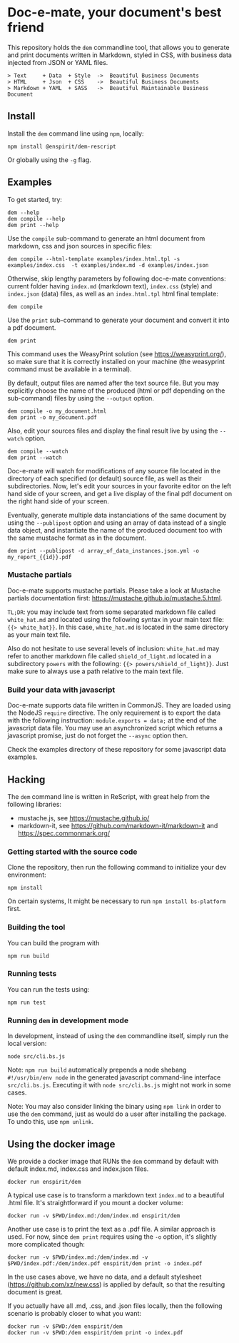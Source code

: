 # Doc-e-mate, your document's best friend

This repository holds the `dem` commandline tool, that allows you to generate
and print documents written in Markdown, styled in CSS, with business data
injected from JSON or YAML files.

```
> Text     + Data  + Style  ->  Beautiful Business Documents
> HTML     + Json  + CSS    ->  Beautiful Business Documents
> Markdown + YAML  + SASS   ->  Beautiful Maintainable Business Document
```

## Install

Install the `dem` command line using `npm`, locally:

```
npm install @enspirit/dem-rescript
```

Or globally using the `-g` flag.

## Examples

To get started, try:

```
dem --help
dem compile --help
dem print --help
```

Use the `compile` sub-command to generate an html document from markdown, css and
json sources in specific files:

```
dem compile --html-template examples/index.html.tpl -s examples/index.css  -t examples/index.md -d examples/index.json
```

Otherwise, skip lengthy parameters by following doc-e-mate conventions: current
folder having `index.md` (markdown text), `index.css` (style) and `index.json`
(data) files, as well as an `index.html.tpl` html final template:

```
dem compile
```

Use the `print` sub-command to generate your document and convert it into a
pdf document.

```
dem print
```

This command uses the WeasyPrint solution (see https://weasyprint.org/), so
make sure that it is correctly installed on your machine (the weasyprint command
must be available in a terminal).

By default, output files are named after the text source file. But you may
explicitly choose the name of the produced (html or pdf depending on the
sub-command) files by using the `--output` option.

```
dem compile -o my_document.html
dem print -o my_document.pdf
```

Also, edit your sources files and display the final result live by using
the `--watch` option.

```
dem compile --watch
dem print --watch
```

Doc-e-mate will watch for modifications of any source file located in the
directory of each specified (or default) source file, as well as their
subdirectories. Now, let's edit your sources in your favorite editor on the left
hand side of your screen, and get a live display of the final pdf document on
the right hand side of your screen.

Eventually, generate multiple data instanciations of the same document by using
the `--publipost` option and using an array of data instead of a single data
object, and instantiate the name of the produced document too with the same
mustache format as in the document.

```
dem print --publipost -d array_of_data_instances.json.yml -o my_report_{{id}}.pdf
```

### Mustache partials

Doc-e-mate supports mustache partials. Please take a look at Mustache partials documentation first: https://mustache.github.io/mustache.5.html.

`TL;DR`: you may include text from some separated markdown file called `white_hat.md` and located using the following syntax in your main text file: `{{> white_hat}}`. In this case, `white_hat.md` is located in the same directory as your main text file.

Also do not hesitate to use several levels of inclusion: `white_hat.md` may refer to another markdown file called `shield_of_light.md` located in a subdirectory `powers` with the following: `{{> powers/shield_of_light}}`. Just make sure to always use a path relative to the main text file.

### Build your data with javascript

Doc-e-mate supports data file written in CommonJS. They are loaded using the
NodeJS `require` directive. The only requirement is to export the data with the
following instruction: `module.exports = data;` at the end of the javascript
data file. You may use an asynchronized script which returns a javascript
promise, just do not forget the `--async` option then.

Check the examples directory of these repository for some javascript data
examples.

## Hacking

The `dem` command line is written in ReScript, with great help from the
following libraries:
* mustache.js, see https://mustache.github.io/
* markdown-it, see https://github.com/markdown-it/markdown-it and https://spec.commonmark.org/

### Getting started with the source code

Clone the repository, then run the following command to initialize your dev
environment:

```
npm install
```

On certain systems, It might be necessary to run `npm install bs-platform`
first.

### Building the tool

You can build the program with

```
npm run build
```

### Running tests

You can run the tests using:

```
npm run test
```

### Running `dem` in development mode

In development, instead of using the `dem` commandline itself, simply run the
local version:

```
node src/cli.bs.js
```

Note: `npm run build` automatically prepends a node shebang `#!/usr/bin/env node`
in the generated javascript command-line interface `src/cli.bs.js`. Executing it
with `node src/cli.bs.js` might not work in some cases.

Note: You may also consider linking the binary using `npm link` in order to use
the `dem` command, just as would do a user after installing the package. To undo
this, use `npm unlink`.

## Using the docker image

We provide a docker image that RUNs the `dem` command by default with
default index.md, index.css and index.json files.

```
docker run enspirit/dem
```

A typical use case is to transform a markdown text `index.md` to a beautiful
.html file. It's straightforward if you mount a docker volume:

```
docker run -v $PWD/index.md:/dem/index.md enspirit/dem
```

Another use case is to print the text as a .pdf file. A similar approach is
used. For now, since `dem print` requires using the `-o` option, it's slightly
more complicated though:

```
docker run -v $PWD/index.md:/dem/index.md -v $PWD/index.pdf:/dem/index.pdf enspirit/dem print -o index.pdf
```

In the use cases above, we have no data, and a default stylesheet
(https://github.com/xz/new.css) is applied by default, so that the resulting
document is great.

If you actually have all .md, .css, and .json files locally, then the following
scenario is probably closer to what you want:

```
docker run -v $PWD:/dem enspirit/dem
docker run -v $PWD:/dem enspirit/dem print -o index.pdf
```
